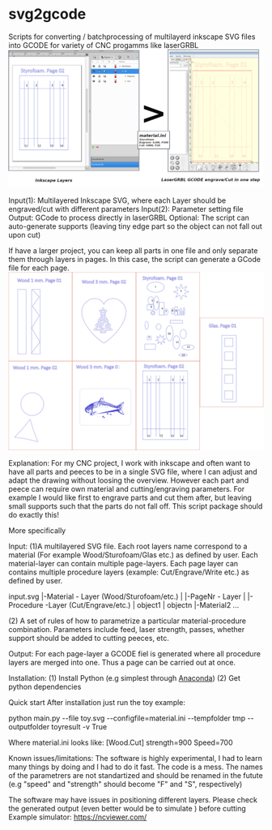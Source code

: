 # svg2gcode
Scripts for converting / batchprocessing of multilayerd inkscape SVG files into GCODE for variety of CNC progamms like laserGRBL
<img width ="600px" src="doc/step.svg"/>

Input(1): Multilayered Inkscape SVG, where each Layer should be engraved/cut with different parameters
Input(2): Parameter setting file
Output: GCode to process directly in laserGRBL
Optional: The script can auto-generate supports (leaving tiny edge part so the object can not fall out upon cut)


If have a larger project, you can keep all parts in one file and only separate them through layers in pages. In this case, the script can generate a GCode file for each page.
<img src="toy.svg"/>

Explanation:
For my CNC project, I work with inkscape  and often want to have all parts and peeces to be in a single SVG file, where I can adjust and adapt the drawing without loosing the overview. However each part and peece can require own material and cutting/engraving parameters. For example I would like first to engrave parts and cut them after, but leaving small supports such that the parts do not fall off. This script package should do exactly this!


More specifically

Input:
  (1)A multilayered SVG file. Each root layers name correspond to a material (For example Wood/Sturofoam/Glas etc.) as defined by user. Each material-layer can contain multiple page-layers. Each page layer can contains multiple procedure layers (example: Cut/Engrave/Write etc.) as defined by user.
 
 input.svg
   |-Material - Layer (Wood/Sturofoam/etc.)
   |    |-PageNr - Layer
   |        |-Procedure -Layer (Cut/Engrave/etc.)
   |            object1
   |            objectn
   |-Material2 ... 
            
  (2) A set of rules of how to parametrize a particular material-procedure combination. Parameters include feed, laser strength, passes, whether support should be added to cutting peeces, etc.

Output:
  For each page-layer a GCODE fiel is generated where all procedure layers are merged into one. Thus a page can be carried out at once.



Installation:
(1) Install Python (e.g simplest through <a href="https://www.anaconda.com/products/individual">Anaconda</a>)
(2) Get python dependencies

Quick start
After installation just run the toy example:

python main.py --file toy.svg --configfile=material.ini --tempfolder tmp --outputfolder toyresult -v True

Where material.ini looks like:
[Wood.Cut]
strength=900
Speed=700


Known issues/limitations:
The software is highly experimental, I had to learn many things by doing and I had to do it fast. The code is a mess. The names of the parametrers are not standartized and should be renamed in the futute (e.g "speed" and "strength" should become "F" and "S", respectively)

The software may have issues in positioning different layers. Please check the generated output (even better would be to simulate ) before cutting
Example simulator: https://ncviewer.com/
